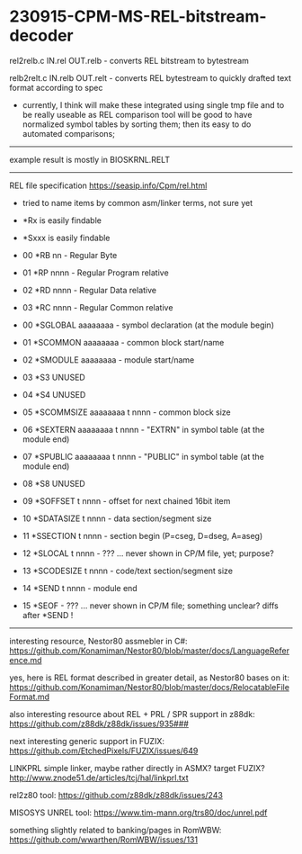 # 230915-CPM-MS-REL-bitstream-decoder

rel2relb.c IN.rel OUT.relb - converts REL bitstream to bytestream

relb2relt.c IN.relb OUT.relt - converts REL bytestream to quickly drafted text format according to spec

- currently, I think will make these integrated using single tmp file and to be really useable as REL comparison tool will be good to have normalized symbol tables by sorting them; then its easy to do automated comparisons;

---

example result is mostly in BIOSKRNL.RELT

---

REL file specification
https://seasip.info/Cpm/rel.html

- tried to name items by common asm/linker terms, not sure yet
- *Rx   is easily findable
- *Sxxx is easily findable


 - 00 *RB nn         - Regular Byte
 - 01 *RP nnnn       - Regular Program relative
 - 02 *RD nnnn       - Regular Data relative
 - 03 *RC nnnn       - Regular Common relative


 - 00 *SGLOBAL aaaaaaaa    - symbol declaration (at the module begin)
 - 01 *SCOMMON aaaaaaaa    - common block start/name
 - 02 *SMODULE aaaaaaaa    - module start/name

 - 03 *S3 UNUSED
 - 04 *S4 UNUSED

 - 05 *SCOMMSIZE aaaaaaaa t nnnn   - common block size
 - 06 *SEXTERN aaaaaaaa t nnnn     - "EXTRN" in symbol table (at the module end)
 - 07 *SPUBLIC aaaaaaaa t nnnn     - "PUBLIC" in symbol table (at the module end)

 - 08 *S8 UNUSED

 - 09 *SOFFSET t nnnn      - offset for next chained 16bit item
 - 10 *SDATASIZE t nnnn    - data section/segment size
 - 11 *SSECTION t nnnn     - section begin (P=cseg, D=dseg, A=aseg)
 - 12 *SLOCAL t nnnn       - ??? ... never shown in CP/M file, yet; purpose?
 - 13 *SCODESIZE t nnnn    - code/text section/segment size
 - 14 *SEND t nnnn         - module end
 - 15 *SEOF                - ??? ... never shown in CP/M file; something unclear? diffs after *SEND !


---

interesting resource, Nestor80 assmebler in C#:
https://github.com/Konamiman/Nestor80/blob/master/docs/LanguageReference.md


yes, here is REL format described in greater detail, as Nestor80 bases on it:
https://github.com/Konamiman/Nestor80/blob/master/docs/RelocatableFileFormat.md


also interesting resource about REL + PRL / SPR support in z88dk:
https://github.com/z88dk/z88dk/issues/935###


next interesting generic support in FUZIX:
https://github.com/EtchedPixels/FUZIX/issues/649


LINKPRL simple linker, maybe rather directly in ASMX? target FUZIX?
http://www.znode51.de/articles/tcj/hal/linkprl.txt


rel2z80 tool:
https://github.com/z88dk/z88dk/issues/243


MISOSYS UNREL tool:
https://www.tim-mann.org/trs80/doc/unrel.pdf


something slightly related to banking/pages in RomWBW:
https://github.com/wwarthen/RomWBW/issues/131



